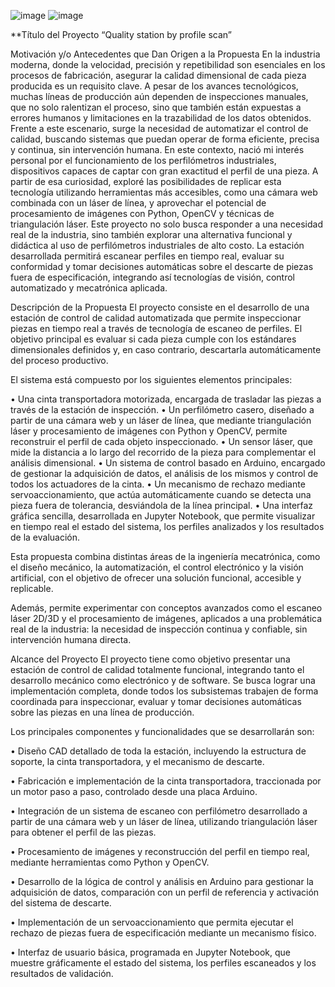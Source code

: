 
![image](https://github.com/user-attachments/assets/06f46917-8bc7-4f13-b25f-528d409aa307)
![image](https://github.com/user-attachments/assets/6d13bf0c-cc66-49a6-a1e0-0788450a18fb)


**Título del Proyecto
“Quality station by profile scan”

Motivación y/o Antecedentes que Dan Origen a la Propuesta
En la industria moderna, donde la velocidad, precisión y repetibilidad son esenciales en los procesos de fabricación, asegurar la calidad dimensional de cada pieza producida es un requisito clave. A pesar de los avances tecnológicos, muchas líneas de producción aún dependen de inspecciones manuales, que no solo ralentizan el proceso, sino que también están expuestas a errores humanos y limitaciones en la trazabilidad de los datos obtenidos.
Frente a este escenario, surge la necesidad de automatizar el control de calidad, buscando sistemas que puedan operar de forma eficiente, precisa y continua, sin intervención humana. En este contexto, nació mi interés personal por el funcionamiento de los perfilómetros industriales, dispositivos capaces de captar con gran exactitud el perfil de una pieza.
A partir de esa curiosidad, exploré las posibilidades de replicar esta tecnología utilizando herramientas más accesibles, como una cámara web combinada con un láser de línea, y aprovechar el potencial de procesamiento de imágenes con Python, OpenCV y técnicas de triangulación láser.
Este proyecto no solo busca responder a una necesidad real de la industria, sino también explorar una alternativa funcional y didáctica al uso de perfilómetros industriales de alto costo. La estación desarrollada permitirá escanear perfiles en tiempo real, evaluar su conformidad y tomar decisiones automáticas sobre el descarte de piezas fuera de especificación, integrando así tecnologías de visión, control automatizado y mecatrónica aplicada.







Descripción de la Propuesta
El proyecto consiste en el desarrollo de una estación de control de calidad automatizada que permite inspeccionar piezas en tiempo real a través de tecnología de escaneo de perfiles. El objetivo principal es evaluar si cada pieza cumple con los estándares dimensionales definidos y, en caso contrario, descartarla automáticamente del proceso productivo.

El sistema está compuesto por los siguientes elementos principales:

•	Una cinta transportadora motorizada, encargada de trasladar las piezas a través de la estación de inspección.
•	Un perfilómetro casero, diseñado a partir de una cámara web y un láser de línea, que mediante triangulación láser y procesamiento de imágenes con Python y OpenCV, permite reconstruir el perfil de cada objeto inspeccionado.
•	Un sensor láser, que mide la distancia a lo largo del recorrido de la pieza para complementar el análisis dimensional.
•	Un sistema de control basado en Arduino, encargado de gestionar la adquisición de datos, el análisis de los mismos y control de todos los actuadores de la cinta.
•	Un mecanismo de rechazo mediante servoaccionamiento, que actúa automáticamente cuando se detecta una pieza fuera de tolerancia, desviándola de la línea principal.
•	Una interfaz gráfica sencilla, desarrollada en Jupyter Notebook, que permite visualizar en tiempo real el estado del sistema, los perfiles analizados y los resultados de la evaluación.

Esta propuesta combina distintas áreas de la ingeniería mecatrónica, como el diseño mecánico, la automatización, el control electrónico y la visión artificial, con el objetivo de ofrecer una solución funcional, accesible y replicable.

Además, permite experimentar con conceptos avanzados como el escaneo láser 2D/3D y el procesamiento de imágenes, aplicados a una problemática real de la industria: la necesidad de inspección continua y confiable, sin intervención humana directa.



Alcance del Proyecto
El proyecto tiene como objetivo presentar una estación de control de calidad totalmente funcional, integrando tanto el desarrollo mecánico como electrónico y de software. Se busca lograr una implementación completa, donde todos los subsistemas trabajen de forma coordinada para inspeccionar, evaluar y tomar decisiones automáticas sobre las piezas en una línea de producción.

Los principales componentes y funcionalidades que se desarrollarán son:

•	Diseño CAD detallado de toda la estación, incluyendo la estructura de soporte, la cinta transportadora, y el mecanismo de descarte.

•	Fabricación e implementación de la cinta transportadora, traccionada por un motor paso a paso, controlado desde una placa Arduino.

•	Integración de un sistema de escaneo con perfilómetro desarrollado a partir de una cámara web y un láser de línea, utilizando triangulación láser para obtener el perfil de las piezas.

•	Procesamiento de imágenes y reconstrucción del perfil en tiempo real, mediante herramientas como Python y OpenCV.

•	Desarrollo de la lógica de control y análisis en Arduino para gestionar la adquisición de datos, comparación con un perfil de referencia y activación del sistema de descarte.

•	Implementación de un servoaccionamiento que permita ejecutar el rechazo de piezas fuera de especificación mediante un mecanismo físico.

•	Interfaz de usuario básica, programada en Jupyter Notebook, que muestre gráficamente el estado del sistema, los perfiles escaneados y los resultados de validación.

